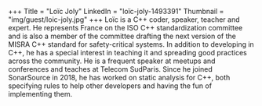 +++
Title = "Loïc Joly"
LinkedIn = "loïc-joly-1493391"
Thumbnail = "img/guest/loic-joly.jpg"
+++
Loïc is a C++ coder, speaker, teacher and expert. He represents France on the ISO C++ standardization committee and is also a member of the committee drafting the next version of the MISRA C++ standard for safety-critical systems. In addition to developing in C++, he has a special interest in teaching it and spreading good practices across the community. He is a frequent speaker at meetups and conferences and teaches at Telecom SudParis.
Since he joined SonarSource in 2018, he has worked on static analysis for C++, both specifying rules to help other developers and having the fun of implementing them.